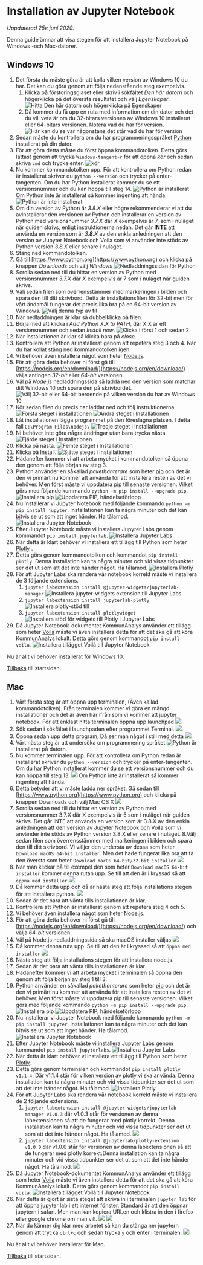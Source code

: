 # Installation av Jupyter Notebook
*Uppdaterad 25e juni 2020.*

Denna guide ämnar att visa stegen för att installera Jupyter Notebook på Windows -och Mac-datorer.

## Windows 10

1. Det första du måste göra är att kolla vilken version av Windows 10 du har. Det kan du göra genom att följa nedanstående steg exempelvis.
	1. Klicka på förstoringsglaset eller skriv i sökfältet *Den här datorn* och högerklicka på det översta resultatet och välj *Egenskaper*. ![Hitta *Den här datorn* och högerklicka på *Egenskaper*](/pictures/InstallJupyterNotebook/Windows_4_1_DenHarDatorn.png)
	2. Då kommer du få upp en ruta med information om din dator och det du vill veta är om du 32-bitars versionen av Windows 10 installerat eller 64-bitars versionen. Notera vad du har för version. ![Här kan du se var någonstans det står vad du har för version](/pictures/InstallJupyterNotebook/Windows_4_2_WindowsVersion.png)	
2. Sedan måste du kontrollera om du har programmeringsspråket [Python](https://en.wikipedia.org/wiki/Python_(programming_language)) installerat på din dator.
3. För att göra detta måste du först öppna kommandotolken. Detta görs lättast genom att trycka `Windows-tangent+r` för att öppna *kör* och sedan skriva `cmd` och trycka enter. ![kör](/pictures/InstallJupyterNotebook/Windows_2_cmd.png)
4. Nu kommer kommandotolken upp. För att kontrollera om Python redan är installerat skriver du `python --version` och trycker på enter-tangenten. Om du har Python installerat kommer du se ett versionsnummer och du kan hoppa till steg 14. ![Python är installerat](/pictures/InstallJupyterNotebook/Windows_3_Python.png) Om Python inte är installerat så kommer ingenting att hända. ![Python är inte installerat](/pictures/InstallJupyterNotebook/Windows_3_EjPython.png)
5. Om din version av Python är *3.8.X* eller högre rekommenderar vi att du avinstallerar den versionen av Python och installerar en version av Python med versionsnummer *3.7.X* där *X* exempelvis är 7, som i nuläget när guiden skrivs, enligt instruktionerna nedan. Det går **INTE** att använda en version som är *3.**8**.X* av den enkla anledningen att den version av Jupyter Notebook och Voila som vi använder inte stöds av Python version *3.8.X* eller senare i nuläget.
6. Stäng ned kommandotolken.
7. Gå till [https://www.python.org](https://www.python.org) och klicka på knappen *Downloads* och välj *Windows* ![Nedladdningssidan för Python](/pictures/InstallJupyterNotebook/Windows_5_PythonDownload.png)
8. Scrolla sedan ned till du hittar en version av Python med versionsnummer *3.7.X* där *X* exempelvis är 7 som i nuläget när guiden skrivs.
9. Välj sedan filen som överrensstämmer med markeringen i bilden och spara den till ditt skrivbord. Detta är installationsfilen för 32-bit men för vårt ändamål fungerar det precis lika bra på en 64-bit version av Windows. ![Välj denna typ av fil](/pictures/InstallJupyterNotebook/Windows_7_PythonDownload2.png)
10. När nedladdningen är klar så dubbelklicka på filen.
11. Börja med att klicka i *Add Python X.X to PATH*, där X.X är ett versionsnummer och sedan *Install now*. ![Klicka i först 1 och sedan 2](/pictures/InstallJupyterNotebook/Windows_7_PythonInstall1.png)
12. När installationen är klar så klicka bara på *close*.
13. Kontrollera att Python är installerat genom att repetera steg 3 och 4. När du har kollat stäng ned kommandotolken igen.
14. Vi behöver även installera något som heter [Node.js](https://en.wikipedia.org/wiki/Node.js).
15. För att göra detta behöver ni först gå till [https://nodejs.org/en/download/](https://nodejs.org/en/download/) välja antingen *32-bit* eller *64-bit* versionen.	
16. Väl på *Node.js* nedladdningssida så ladda ned den version som matchar ditt Windows 10 och spara den på skrivbordet. ![Välj 32-bit eller 64-bit beroende på vilken version du har av Windows 10](/pictures/InstallJupyterNotebook/Windows_21_NodejsDownload.png)
17. Kör sedan filen du precis har laddat ned och följ instruktionerna. ![Första steget i installationen](/pictures/InstallJupyterNotebook/Windows_22_NodejsInstall1.png) ![Andra steget i Installationen](/pictures/InstallJupyterNotebook/Windows_23_NodejsInstall2.png)
18. Låt installationen lägga programmet på den föreslagna platsen. I detta fall `C:\Program Files\nodejs\` ![Tredje steget i Installationen](/pictures/InstallJupyterNotebook/Windows_24_NodejsInstall3.png)
19. Ni behöver inte göra några ändringar utan bara trycka nästa. ![Fjärde steget i Installationen](/pictures/InstallJupyterNotebook/Windows_25_NodejsInstall4.png)
20. Klicka på nästa. ![Femte steget i Installationen](/pictures/InstallJupyterNotebook/Windows_26_NodejsInstall5.png)
21. Klicka på Install. ![Sjätte steget i Installationen](/pictures/InstallJupyterNotebook/Windows_27_NodejsInstall6.png)
22. Hädanefter kommer vi att arbeta mycket i kommandotolken så öppna den genom att följa början av steg 3.
23. Python använder en såkallad *pakethanterare* som heter [pip](https://en.wikipedia.org/wiki/Pip_(package_manager)) och det är den vi primärt nu kommer att använda för att installera resten av det vi behöver. Men först måste vi uppdatera pip till senaste versionen. Vilket görs med följande kommando `python -m pip install --upgrade pip`. ![Installera pip](/pictures/InstallJupyterNotebook/Windows_10_PipInstall3.png) ![Uppdatera PIP, händelseförlopp](/pictures/InstallJupyterNotebook/Windows_11_PipInstall4.png)
24. Nu installerar vi Jupyter Notebook med följande kommando `python -m pip install jupyter`. Installationen kan ta några minuter och det kan bitvis se ut som att inget händer. Ha tålamod. ![Installera Jupyter Notebook](/pictures/InstallJupyterNotebook/Windows_19_Jupyter.png)
25. Efter Jupyter Notebook måste vi installera Jupyter Labs genom kommandot `pip install jupyterlab`. ![Installera Jupyter Labs](/pictures/InstallJupyterNotebook/Windows_29_JupyterLab.png)
26. När detta är klart behöver vi installera ett tillägg till Python som heter [Plotly](https://en.wikipedia.org/wiki/Plotly) .
27. Detta görs genom kommandotolken och kommandot `pip install plotly`. Denna installation kan ta några minuter och vid vissa tidpunkter ser det ut som att det inte händer något. Ha tålamod. ![Installera Plotly](/pictures/InstallJupyterNotebook/Windows_28_Plotly.png)
28. För att Jupyter Labs ska rendera vår notebook korrekt måste vi installera de 3 följande extensions.
	1. `jupyter labextension install @jupyter-widgets/jupyterlab-manager` ![Installera jupyter-widgets extension till Jupyter Labs](/pictures/InstallJupyterNotebook/Windows_31_JupyterLabExtension1.png)
	2. `jupyter labextension install jupyterlab-plotly` ![Installera plotly-stöd till ](/pictures/InstallJupyterNotebook/Windows_32_JupyterLabExtension2.png)
	3. `jupyter labextension install plotlywidget` ![Installera stöd för widgets till Plotly i Jupyter Labs](/pictures/InstallJupyterNotebook/Windows_33_JupyterLabExtension3.png)
29. Då Jupyter Notebook-dokumentet KommunAnalys använder ett tillägg som heter [Voilà](https://blog.jupyter.org/and-voil%C3%A0-f6a2c08a4a93) måste vi även installera detta för att det ska gå att köra KommunAnalys lokalt. Detta görs genom kommandot `pip install voila`. ![Installera tillägget Voilà till Jupyter Notebook](/pictures/InstallJupyterNotebook/Windows_20_Voila.png)

Nu är allt vi behöver installerat för Windows 10.

[Tillbaka](README.md) till startsidan.


## Mac

1. Vårt första steg är att öppna upp terminalen, (Även kallad kommandotolken). Från terminalen kommer vi göra en mängd installationer och det är även här ifrån som vi kommer att jupyter notebook. För att enklast hitta terminalen öppna upp launchpad ![](/pictures/InstallJupyterNotebook/Mac_launchpad.png)
2. Sök sedan i sökfältet i launchpaden efter programmet Terminal. ![](/pictures/InstallJupyterNotebook/Mac_terminal.png). 
3. Öppna sedan upp detta program, Då ser man något i still med detta ![](/pictures/InstallJupyterNotebook/Mac_myterminal.png)
4. Vårt nästa steg är att undersöka om programmering språket ![Python](https://en.wikipedia.org/wiki/Python_(programming_language)) är installerat på datorn. 
5. Nu kommer terminalen upp. För att kontrollera om Python redan är installerat skriver du `python --version` och trycker på enter-tangenten. Om du har Python installerat kommer du se ett versionsnummer och du kan hoppa till steg 13. ![](/pictures/InstallJupyterNotebook/Mac_python_installerat.png)
Om Python inte är installerat så kommer ingenting att hända.
6. Detta betyder att vi måste ladda ner språket. Gå sedan till [https://www.python.org](https://www.python.org) och klicka på knappen Downloads och välj Mac OS X ![](/pictures/InstallJupyterNotebook/Mac_python_install_1.png) 
7. Scrolla sedan ned till du hittar en version av Python med versionsnummer 3.7.X där X exempelvis är 5 som i nuläget när guiden skrivs. Det går INTE att använda en version som är 3.8.X av den enkla anledningen att den version av Jupyter Notebook och Voila som vi använder inte stöds av Python version 3.8.X eller senare i nuläget. 
8.Välj sedan filen som överrensstämmer med markeringen i bilden och spara den till ditt skrivbord. Vi väljer den understa av dessa som heter `Download macOS 64-bit installer`. Men det hade fungerat lika bra att ta den översta som heter `Download macOS 64-bit/32-bit installer`  ![](/pictures/InstallJupyterNotebook/Mac_python_install_2.png)    
9. När man klickar på till exempel den som heter `Download macOS 64-bit installer` kommer denna rutan upp. Se till att den är i kryssad så att `öppna med installer` ![](/pictures/InstallJupyterNotebook/Mac_python_install_3.png)
10. Då kommer detta upp och då är nästa steg att följa installations stegen för att installera python. ![](/pictures/InstallJupyterNotebook/Mac_python_install_4.png)
11. Sedan är det bara att vänta tills installationen är klar. 
12. Kontrollera att Python är installerat genom att repetera steg 4 och 5.
13. Vi behöver även installera något som heter [Node.js](https://en.wikipedia.org/wiki/Node.js).
14. För att göra detta behöver ni först gå till [https://nodejs.org/en/download/](https://nodejs.org/en/download/) och välja *64-bit* versionen.
15. Väl på Node.js nedladdningssida så ska macOS installer väljas ![](/pictures/InstallJupyterNotebook/Mac_nodejs_install_1.png)
16. Då kommer denna ruta upp. Se till att den är i kryssad så att `öppna med installer` ![](/pictures/InstallJupyterNotebook/Mac_nodejs_install_2.png)
17. Nästa steg att följa installations stegen för att installera node.js.
18. Sedan är det bara att vänta tills installationen är klar. 
19. Hädanefter kommer vi att arbeta mycket i terminalen så öppna den genom att följa början av steg 1 till 3.
20. Python använder en såkallad *pakethanterare* som heter [pip](https://en.wikipedia.org/wiki/Pip_(package_manager)) och det är den vi primärt nu kommer att använda för att installera resten av det vi behöver. Men först måste vi uppdatera pip till senaste versionen. Vilket görs med följande kommando `python -m pip install --upgrade pip`. ![Installera pip](/pictures/InstallJupyterNotebook/Mac_pipupdate1.png) ![Uppdatera PIP, händelseförlopp](/pictures/InstallJupyterNotebook/Mac_pipupdate2.png)
21. Nu installerar vi Jupyter Notebook med följande kommando `python -m pip install jupyter`. Installationen kan ta några minuter och det kan bitvis se ut som att inget händer. Ha tålamod. ![Installera Jupyter Notebook](/pictures/InstallJupyterNotebook/Mac_jupyter_notebook.png)
22. Efter Jupyter Notebook måste vi installera Jupyter Labs genom kommandot `pip install jupyterlabs`. ![Installera Jupyter Labs](/pictures/InstallJupyterNotebook/Mac_juputer_lab.png)
23. När detta är klart behöver vi installera ett tillägg till Python som heter [Plotly](https://en.wikipedia.org/wiki/Plotly).
24. Detta görs genom terminalen och kommandot `pip install plotly v1.1.4`. Där v1.1.4 står för vilken version av plotly vi ska använda. Denna installation kan ta några minuter och vid vissa tidpunkter ser det ut som att det inte händer något. Ha tålamod. ![Installera Plotly](/pictures/InstallJupyterNotebook/Mac_Plotly_install.png)
25. För att Jupyter Labs ska rendera vår notebook korrekt måste vi installera de 2 följande extensions.
	1. `jupyter labextension install @jupyter-widgets/jupyterlab-manager v1.0.3` där v1.0.3 står för versionen av denna labextensionen så att de fungerar med plotly korrekt. Denna installation kan ta några minuter och vid vissa tidpunkter ser det ut som att det inte händer något. Ha tålamod.  ![](/pictures/InstallJupyterNotebook/Mac_labEx1.png)
	2. `jupyter labextension install @jupyterlab/plotly-extension v1.0.0` där v1.0.0 står för versionen av denna labextensionen så att de fungerar med plotly korrekt.Denna installation kan ta några minuter och vid vissa tidpunkter ser det ut som att det inte händer något. Ha tålamod. ![](/pictures/InstallJupyterNotebook/Mac_labEx2.png)
26. Då Jupyter Notebook-dokumentet KommunAnalys använder ett tillägg som heter [Voilà](https://blog.jupyter.org/and-voil%C3%A0-f6a2c08a4a93) måste vi även installera detta för att det ska gå att köra KommunAnalys lokalt. Detta görs genom kommandot `pip install voila`. ![Installera tillägget Voilà till Jupyter Notebook](/pictures/InstallJupyterNotebook/Mac_Voila.png)
27. När detta är gjort är sista steget att skriva in i terminalen `jupyter lab` för att öppna jupyter lab i ett internet fönster. Standard är att den öppnar jupytern i safari. Men man kan kopiera URLen och klistra in den i firefox eller google chrome om man vill. ![](/pictures/InstallJupyterNotebook/Mac_jupyter_start.png) ![](/pictures/InstallJupyterNotebook/Mac_jupyter_url.png)
28. När du känner dig klar med arbetet så kan du stänga ner jupytern genom att trycka `ctrl+c` och sedan trycka `y` och enter i terminalen.  ![](/pictures/InstallJupyterNotebook/Mac_close.png)

Nu är allt vi behöver installerat för Mac.

[Tillbaka](README.md) till startsidan.
